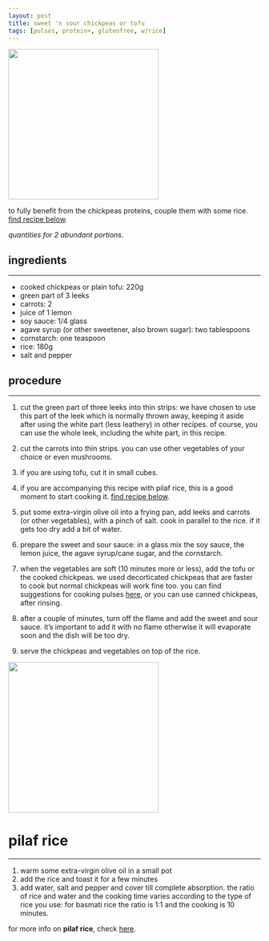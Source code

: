 ```yaml
---
layout: post
title: sweet 'n sour chickpeas or tofu
tags: [pulses, protein+, glutenfree, w/rice]
---
```


 <img src="../../../images/sweet-sour-chickpeas-square.jpeg" width="300">

to fully benefit from the chickpeas proteins, couple them with some rice. [find recipe below](#pilaf-rice).

*quantities for 2 abundant portions.*

## ingredients
---

- cooked chickpeas or plain tofu: 220g 
- green part of 3 leeks
- carrots: 2
- juice of 1 lemon
- soy sauce: 1/4 glass
- agave syrup (or other sweetener, also brown sugar): two tablespoons
- cornstarch: one teaspoon
- rice: 180g
- salt and pepper

## procedure
---

1. cut the green part of three leeks into thin strips: we have chosen to use this part of the leek which is normally thrown away, keeping it aside after using the white part (less leathery) in other recipes. of course, you can use the whole leek, including the white part, in this recipe.

2. cut the carrots into thin strips. you can use other vegetables of your choice or even mushrooms.
   
3. if you are using tofu, cut it in small cubes.

4. if you are accompanying this recipe with pilaf rice, this is a good moment to start cooking it. [find recipe below](#pilaf-rice).

5. put some extra-virgin olive oil into a frying pan, add leeks and carrots (or other vegetables), with a pinch of salt. cook in parallel to the rice. if it gets too dry add a bit of water.

6. prepare the sweet and sour sauce: in a glass mix the soy sauce, the lemon juice, the agave syrup/cane sugar, and the cornstarch. 

7. when the vegetables are soft (10 minutes more or less), add the tofu or the cooked chickpeas. we used decorticated chickpeas that are faster to cook but normal chickpeas will work fine too. you can find suggestions for cooking pulses [here](https://fagiolini.github.io/pulses-guide/), or you can use canned chickpeas, after rinsing.

8. after a couple of minutes, turn off the flame and add the sweet and sour sauce. it’s important to add it with no flame otherwise it will evaporate soon and the dish will be too dry.

9.  serve the chickpeas and vegetables on top of the rice.

<img src="../../../images/sweet-sour-tofu.jpeg" width="300">


# pilaf rice
---

1. warm some extra-virgin olive oil in a small pot 
2. add the rice and toast it for a few minutes
3. add water, salt and pepper and cover till complete absorption. the ratio of rice and water and the cooking time varies according to the type of rice you use: for basmati rice the ratio is 1:1 and the cooking is 10 minutes.

for more info on **pilaf rice**, check [here](https://fagiolini.github.io/pilaf-rice/).
